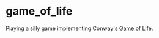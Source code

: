 # game_of_life

Playing a silly game implementing [Conway's Game of Life](https://en.wikipedia.org/wiki/Conway%27s_Game_of_Life).
